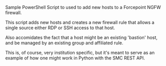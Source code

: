 Sample PowerShell Script to used to add new hosts to a Forcepoint NGFW firewall.

This script adds new hosts and creates a new firewall rule that allows a single source either RDP or SSH access to that host.

Also accomidates the fact that a host might be an existing 'bastion' host, and be managed by an existing group and affiliated rule.

This is, of course, very institution specific, but it's meant to serve as an example of how one might work in Python with the SMC REST API.
